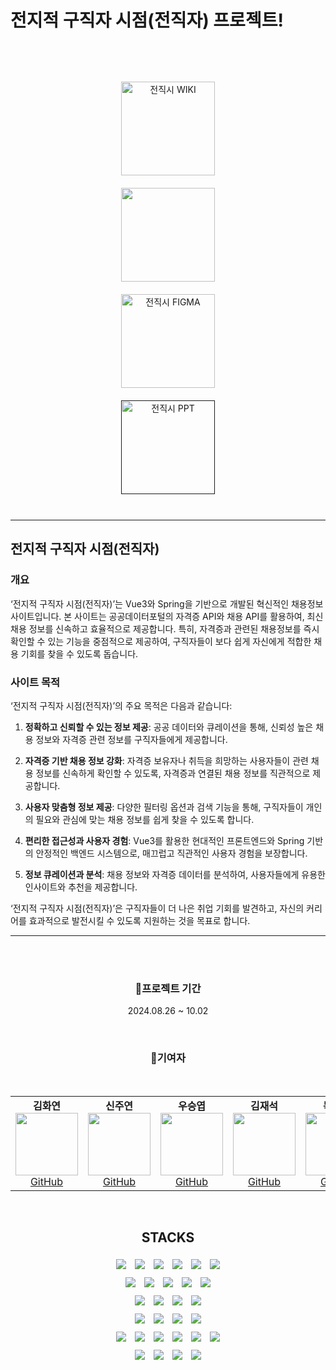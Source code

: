# 전지적 구직자 시점(전직자) 프로젝트!

<br>
<br>



<br>
<div align="center">
  
<div style="display: flex; flex-direction: column; align-items: center;">
  <a href="https://github.com/Omniscient-Job-Project/.github/wiki">
    <img src="https://github.com/user-attachments/assets/16da7358-1931-4979-89a2-982e39784979" alt="전직시 WIKI" style="width: 150px; height: 150px; object-fit: contain; margin: 10px;">
  </a>
  <a href="https://miro.com/app/board/uXjVKmravxw=/">
    <img src="https://github.com/user-attachments/assets/41520631-a6ab-4dfb-8db7-84faa31e0aad" style="width: 150px; height: 150px; object-fit: contain; margin: 10px;">
  </a>
  <a href="https://www.figma.com/design/hhgvndaX9KAuyW00Wj512w/%EC%A0%84%EC%A7%81%EC%8B%9C?node-id=0-1&node-type=canvas&t=WEaUTsXm2nBdRdul-0" >
    <img src="https://github.com/user-attachments/assets/0c47536a-60f4-4530-b59c-40e49fab2136" alt="전직시 FIGMA" style="width: 150px; height: 150px; object-fit: contain; margin: 10px;">
  </a>
    <a href="" >
    <img src="https://github.com/user-attachments/assets/57a67b17-ed36-449a-88fa-a1032213a7ca" alt="전직시 PPT" style="width: 150px; height: 150px; object-fit: contain; margin: 10px;">
  </a>

</div>
  
</div>

<br>

---

## 전지적 구직자 시점(전직자)


### 개요
‘전지적 구직자 시점(전직자)’는 Vue3와 Spring을 기반으로 개발된 혁신적인 채용정보 사이트입니다. 본 사이트는 공공데이터포털의 자격증 API와 채용 API를 활용하여, 최신 채용 정보를 신속하고 효율적으로 제공합니다. 특히, 자격증과 관련된 채용정보를 즉시 확인할 수 있는 기능을 중점적으로 제공하여, 구직자들이 보다 쉽게 자신에게 적합한 채용 기회를 찾을 수 있도록 돕습니다.

### 사이트 목적
‘전지적 구직자 시점(전직자)’의 주요 목적은 다음과 같습니다:

1. **정확하고 신뢰할 수 있는 정보 제공**: 공공 데이터와 큐레이션을 통해, 신뢰성 높은 채용 정보와 자격증 관련 정보를 구직자들에게 제공합니다.

2. **자격증 기반 채용 정보 강화**: 자격증 보유자나 취득을 희망하는 사용자들이 관련 채용 정보를 신속하게 확인할 수 있도록, 자격증과 연결된 채용 정보를 직관적으로 제공합니다.

3. **사용자 맞춤형 정보 제공**: 다양한 필터링 옵션과 검색 기능을 통해, 구직자들이 개인의 필요와 관심에 맞는 채용 정보를 쉽게 찾을 수 있도록 합니다.

4. **편리한 접근성과 사용자 경험**: Vue3를 활용한 현대적인 프론트엔드와 Spring 기반의 안정적인 백엔드 시스템으로, 매끄럽고 직관적인 사용자 경험을 보장합니다.

5. **정보 큐레이션과 분석**: 채용 정보와 자격증 데이터를 분석하여, 사용자들에게 유용한 인사이트와 추천을 제공합니다.

‘전지적 구직자 시점(전직자)’은 구직자들이 더 나은 취업 기회를 발견하고, 자신의 커리어를 효과적으로 발전시킬 수 있도록 지원하는 것을 목표로 합니다.

---
<br><br>

  <h3 align="center">🚀프로젝트 기간</h3>
  <p align="center">2024.08.26 ~ 10.02</p>
  <br>
  <h3 align="center">🚀기여자</h3>
  <br>
  <table align="center">
    <tr>
       <td align="center">
        <strong align="center">김화연</strong><br>
        <img src="https://avatars.githubusercontent.com/KHY90" width="100" height="100"><br>
        <a href="https://github.com/KHY90">GitHub</a>
      </td>
      <td align="center">
        <strong align="center">신주연</strong><br>
        <img src="https://avatars.githubusercontent.com/u/166350778?v=4" width="100" height="100"><br>
        <a href="https://github.com/shinjoo12">GitHub</a>
      </td>
      <td align="center">
        <strong>우승엽</strong><br>
        <img src="https://avatars.githubusercontent.com/u/166350761?v=4" width="100" height="100"><br>
        <a href="https://github.com/wooseungyeop">GitHub</a>
      </td>
      <td align="center">
        <strong align="center">김재석</strong><br>
        <img src="https://avatars.githubusercontent.com/u/166350670?v=4" width="100" height="100"><br>
        <a href="https://github.com/kimjaesuk">GitHub</a>
      </td>
      <td align="center">
        <strong align="center">목진희</strong><br>
        <img src="https://avatars.githubusercontent.com/Jin-tonix" width="100" height="100"><br>
        <a href="https://github.com/Jin-tonix">GitHub</a>
      </td>
    </tr>
  </table>
  <br>
<h2 align="center">STACKS</h2>
<div align="center">
  <img src="https://img.shields.io/badge/CSS3-1572B6?style=for-the-badge&logo=CSS3&logoColor=white" style="display: inline-block; margin: 5px;">
  <img src="https://img.shields.io/badge/HTML3-EE4C2C?style=for-the-badge&logo=HTML3&logoColor=white" style="display: inline-block; margin: 5px;">
  <img src="https://img.shields.io/badge/TEMURINJDK17-3776AB?style=for-the-badge&logo=TEMURINJDK17&logoColor=white" style="display: inline-block; margin: 5px;">
  <img src="https://img.shields.io/badge/JAVASCRIPT-5C3EE8?style=for-the-badge&logo=JAVASCRIPT&logoColor=white" style="display: inline-block; margin: 5px;">
  <img src="https://img.shields.io/badge/DART-FF6F00?style=for-the-badge&logo=DART&logoColor=white" style="display: inline-block; margin: 5px;">
  <img src="https://img.shields.io/badge/MARKDOWN-006600?style=for-the-badge&logo=MARKDOWN&logoColor=white" style="display: inline-block; margin: 5px;">
</div>
<div align="center">
  <img src="https://img.shields.io/badge/SPRING-00CBC6?style=for-the-badge&logo=SPRING&logoColor=white" style="display: inline-block; margin: 5px;">
  <img src="https://img.shields.io/badge/SPRING_BOOT-F0047F?style=for-the-badge&logo=SPRING BOOT&logoColor=white" style="display: inline-block; margin: 5px;">
  <img src="https://img.shields.io/badge/SPRING_SECURITY-0288D1?style=for-the-badge&logo=SPRING SECURITY&logoColor=white" style="display: inline-block; margin: 5px;">
  <img src="https://img.shields.io/badge/SPRING_DATA_JPA-F58025?style=for-the-badge&logo=SPRING DATA JPA&logoColor=white" style="display: inline-block; margin: 5px;">
  <img src="https://img.shields.io/badge/JSON_WEB_TOKEN-FF6F00?style=for-the-badge&logo=JSON WEB TOKEN&logoColor=white" style="display: inline-block; margin: 5px;">
</div>
<div align="center">
  <img src="https://img.shields.io/badge/VUE.JS-00CBC6?style=for-the-badge&logo=VUE.JS&logoColor=white" style="display: inline-block; margin: 5px;">
  <img src="https://img.shields.io/badge/NODE.JS-F0047F?style=for-the-badge&logo=NODE.JS&logoColor=white" style="display: inline-block; margin: 5px;">
  <img src="https://img.shields.io/badge/AXIOS-0288D1?style=for-the-badge&logo=AXIOS&logoColor=white" style="display: inline-block; margin: 5px;">
  <img src="https://img.shields.io/badge/FLUTTER-F58025?style=for-the-badge&logo=FLUTTER&logoColor=white" style="display: inline-block; margin: 5px;">
</div>
<div align="center">
  <img src="https://img.shields.io/badge/INTELLIJ IDEA-4285F4?style=for-the-badge&logo=INTELLIJ IDEA&logoColor=white" style="display: inline-block; margin: 5px;">
  <img src="https://img.shields.io/badge/VISUAL STUDIO CODE-F0047F?style=for-the-badge&logo=VISUAL STUDIO CODE&logoColor=white" style="display: inline-block; margin: 5px;">
  <img src="https://img.shields.io/badge/ANDROID STUDIO-0288D1?style=for-the-badge&logo=ANDROID STUDIO&logoColor=white" style="display: inline-block; margin: 5px;">
  <img src="https://img.shields.io/badge/MYSQL-F58025?style=for-the-badge&logo=MYSQL&logoColor=white" style="display: inline-block; margin: 5px;">
</div>
<div align="center">
  <img src="https://img.shields.io/badge/GIT-4285F4?style=for-the-badge&logo=GIT&logoColor=white" style="display: inline-block; margin: 5px;">
  <img src="https://img.shields.io/badge/GITHUB-F0047F?style=for-the-badge&logo=GITHUB&logoColor=white" style="display: inline-block; margin: 5px;">
  <img src="https://img.shields.io/badge/GRADLE-0288D1?style=for-the-badge&logo=GRADLE&logoColor=white" style="display: inline-block; margin: 5px;">
  <img src="https://img.shields.io/badge/DOCKER-F58025?style=for-the-badge&logo=DOCKER&logoColor=white" style="display: inline-block; margin: 5px;">
  <img src="https://img.shields.io/badge/JENKINS-006600?style=for-the-badge&logo=JENKINS&logoColor=white" style="display: inline-block; margin: 5px;">
  <img src="https://img.shields.io/badge/VERCEL-F0047F?style=for-the-badge&logo=VERCEL&logoColor=white" style="display: inline-block; margin: 5px;">
</div>
<div align="center">
  <img src="https://img.shields.io/badge/NOTION-4285F4?style=for-the-badge&logo=NOTION&logoColor=white" style="display: inline-block; margin: 5px;">
  <img src="https://img.shields.io/badge/FIGMA-F0047F?style=for-the-badge&logo=FIGMA&logoColor=white" style="display: inline-block; margin: 5px;">
  <img src="https://img.shields.io/badge/MIRO-0288D1?style=for-the-badge&logo=MIRO&logoColor=white" style="display: inline-block; margin: 5px;">
  <img src="https://img.shields.io/badge/CANVA-006600?style=for-the-badge&logo=CANVA&logoColor=white" style="display: inline-block; margin: 5px;">
</div>



  
